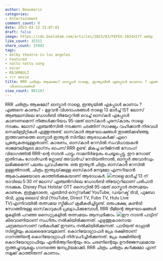 ```yaml
---
author: Beaumaris
categories:
- Entertainment
comment_count: 0
date: 2023-03-12 15:07:01
draft: false
image: https://cdn.boolokam.com/articles/2023/03/FEFEG-1024x577.webp
like_count: 35311
share_count: 25992
tags:
- dolby theatre in los angeles
- Featured
- nattu nattu song
- oscar
- RAJAMAULI
- rrr movie
title: RRR ചരിത്രം ആകുമോ? ഓസ്കാർ നാളെ, ഇന്ത്യയിൽ എപ്പോൾ കാണാം ? എങ്ങനെ കാണും? - മുഴുവൻ
  വിശദാംശങ്ങൾ
view_count: 901197
---
```


RRR ചരിത്രം ആകുമോ? ഓസ്കാർ നാളെ, ഇന്ത്യയിൽ എപ്പോൾ കാണാം ? എങ്ങനെ കാണും? - മുഴുവൻ വിശദാംശങ്ങൾ നാളെ 13 മാർച്ച് IST ലോസ് ആഞ്ചലസിലെ ഡോൾബി തിയേറ്ററിൽ വെച്ച് ഓസ്‌കർ എപ്പോൾ കാണണമെന്ന് നിങ്ങൾക്കറിയാം 95-ാമത് ഓസ്‌കാർ പുരസ്‌കാരം നാളെ നടക്കും. ലോസ് ഏഞ്ചൽസിൽ നടക്കുന്ന ചടങ്ങിന് സാക്ഷ്യം വഹിക്കാൻ നിരവധി സെലിബ്രിറ്റികൾ എത്തുന്നുണ്ട്. ഓസ്‌കാർ ആഘോഷങ്ങൾ തുടങ്ങിക്കഴിഞ്ഞു. ഇത്തവണത്തെ ഓസ്കാർ ഇന്ത്യൻ സിനിമാ ആരാധകർക്ക് ഏറെ പ്രത്യേകതയുള്ളതാണ്. കാരണം, ഓസ്‌കാർ റേസിൽ സംവിധായകൻ രാജമൗലിയുടെ മാഗ്‌നം ഓപസ് RRR ഉണ്ട്. മികച്ച ഒറിജിനൽ സോംഗ് വിഭാഗത്തിൽ RRR-ന്റെ നാടൻ പാട്ടും നാമനിർദ്ദേശം ചെയ്യപ്പെട്ടു. ഈ സോങ് ഇതിനകം ഗോൾഡൻ ഗ്ലോബ് അവാർഡ് നേടിയതിനാൽ, ഓസ്കർ അവാർഡും ലഭിക്കുമെന്ന് പലരും പ്രവചിക്കുന്നു. ഒരു ഇന്ത്യൻ ചിത്രം ഓസ്‌കാർ റേസിൽ ഉള്ളതിനാൽ, ചിത്രം ഇന്ത്യയ്‌ക്കുള്ള ഓസ്‌കാർ നേടുമോ എന്നറിയാൻ ആകാംക്ഷയോടെ കാത്തിരിക്കുകയാണ് ആരാധകർ. ![](https://cdn.boolokam.com/articles/2023/03/FEFEG-1024x577.webp)നാളെ മാർച്ച് 13 ന് രാവിലെ 5:30 ന് ലോസ് ഏഞ്ചൽസിലെ ഡോൾബി തിയേറ്ററിലാണ് പരിപാടി നടക്കുക. Disney Plus Hotstar OTT സൈറ്റിൽ 95-ാമത് ഓസ്കാർ തത്സമയം കാണുക. ഇതുകൂടാതെ, എബിസി നെറ്റ്‌വർക്ക് YouTube, ഡയറക്ട് ടിവി, ഫുബോ ടിവി, ഹുലു ലൈവ് ടിവി (YouTube, Direct TV, Fubo TV, Hulu Live TV)എന്നിവയിൽ തത്സമയ സ്ട്രീമിംഗ് ക്രമീകരിച്ചിട്ടുണ്ട്. ഒരുപക്ഷേ, കൺട്രി സോങ്ങിനുള്ള ഓസ്‌കാറുകൾ പ്രഖ്യാപിക്കുമ്പോൾ, RRR ടീമിന്റെ ആഘോഷങ്ങൾ മുകളിൽ പറഞ്ഞ സൈറ്റുകളിൽ തത്സമയം ആസ്വദിക്കാം. ![](https://cdn.boolokam.com/articles/2023/03/2EER.webp)ഈ നാടൻ പാട്ടിന് കീരവാണിയാണ് സംഗീതം നൽകിയിരിക്കുന്നത്. എഴുത്തുകാരനായ ചന്ദ്രബോസാണ് വരികൾക്ക് ഈണം നൽകിയിരിക്കുന്നത്. പാടിയത് രാഹുൽ സിബ്ലിയും കാലഭൈരവയുമാണ്. കൊറിയോഗ്രാഫർ പ്രേം രക്ഷിതാണ് ഗാനത്തിന്റെ കൊറിയോഗ്രാഫി നിർവഹിച്ചിരിക്കുന്നത്. പ്രേം രക്ഷിതിന്റെ കൊറിയോഗ്രാഫിയും എൻടിആറിന്റെയും രാം ചരണിന്റെയും ഊർജ്ജസ്വലമായ നൃത്തച്ചുവടുകളും ഗാനത്തെ ജനപ്രിയമാക്കി. RRR ചിത്രം ചരിത്രം കുറിക്കുമോ എന്ന് നമുക്ക് കാത്തിരുന്ന് കാണാം.